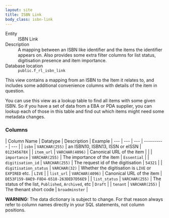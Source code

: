 ```yaml
---
layout: site
title: ISBN Link
body_class: isbn-link
---
```


<dl>
  <dt>Entity</dt>
  <dd>ISBN Link</dd>

  <dt>Description</dt>
  <dd>A mapping between an ISBN like identifier and the items the identifier appears on. Also provides some extra filter columns for list status, digitisation presence and item importance.</dd>

  <dt>Database location</dt>
  <dd><code>public.f_rl_isbn_link</code></dd>
</dl>

This view contains a mapping from an ISBN to the Item it relates to, and includes some additional convenience columns with details of the item in question.

You can use this view as a lookup table to find all items with some given ISBN. So if you have a set of data from a EBA or PDA supplier, you can lookup each of those in this table and find out which items might need some metadata changes. 

### Columns

| Column Name | Datatype | Description  | Example
| --- | --- | --- | ---------- | --- |
| `isbn` | `VARCHAR(255)` | an ISBN10, ISBN13, ISSN or eISSN | `012345678X` |
| `item_url` | `VARCHAR(4096)` | Canonical URL of the item  |  |
| `importance` | `VARCHAR(255)` | The importance of the item | `Essential` |
| `digitisation_id` | `VARCHAR(255)` | The request id of the digitisation | `54321` |
| `digitisation_status` | `VARCHAR(32)` | Whether the digitisation is `LIVE` or `EXPIRED` etc. | `LIVE` |
| `list_url` | `VARCHAR(4096)` | Canonical URL of the item | `DE53F159-8AE9-F8D4-6518-263DED7D56E9` |
| `list_status` | `VARCHAR(255)` | The status of the list, `Published`, `Archived`, etc | `Draft` |
| `tenant` | `VARCHAR(255)` | The thenant short code | `broadminster` |

**WARNING:** The data dictionary is subject to change. For that reason always refer to column names directly in your SQL statements, not column positions.
